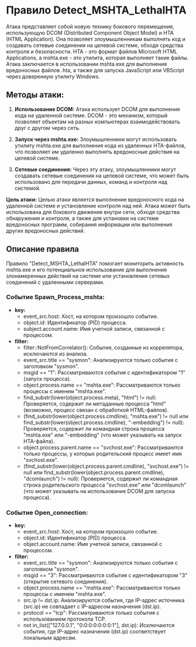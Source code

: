 # Правило Detect_MSHTA_LethalHTA

Атака представляет собой новую технику бокового перемещения, использующую DCOM (Distributed Component Object Model) и HTA (HTML Application). Она позволяет злоумышленникам выполнять код и создавать сетевые соединения на целевой системе, обходя средства контроля и безопасности. HTA - это формат файлов Microsoft HTML Applications, а mshta.exe - это утилита, которая выполняет такие файлы. Атака заключается в использовании mshta.exe для выполнения вредоносных файлов .hta, а также для запуска JavaScript или VBScript через доверенную утилиту Windows.

## Методы атаки:

1. **Использование DCOM:** Атака использует DCOM для выполнения кода на удаленной системе. DCOM - это механизм, который позволяет объектам на разных компьютерах взаимодействовать друг с другом через сеть.

2. **Запуск через mshta.exe:** Злоумышленники могут использовать утилиту mshta.exe для выполнения кода из удаленных HTA-файлов, что позволяет им удаленно выполнять вредоносные действия на целевой системе.

3. **Сетевые соединения:** Через эту атаку, злоумышленники могут создавать сетевые соединения на целевой системе, что может быть использовано для передачи данных, команд и контроля над системой.

**Цель атаки:** Целью атаки является выполнение вредоносного кода на удаленной системе и установление контроля над ней. Атака может быть использована для бокового движения внутри сети, обходя средства обнаружения и контроля, а также для установки на системе вредоносных программ, собирания информации или выполнения других вредоносных действий.

## Описание правила

Правило "Detect_MSHTA_LethalHTA" помогает мониторить активность mshta.exe и его потенциальное использование для выполнения злонамеренных действий на системе или установления сетевых соединений с удаленными серверами.

### Событие Spawn_Process_mshta:

- **key:**
  - event_src.host: Хост, на котором произошло событие.
  - object.id: Идентификатор (PID) процесса.
  - subject.account.name: Имя учетной записи, связанной с процессом.
- **filter:**
  - filter::NotFromCorrelator(): События, созданные из коррелятора, исключаются из анализа.
  - event_src.title == "sysmon": Анализируются только события с заголовком "sysmon".
  - msgid == "1": Рассматриваются события с идентификатором "1" (запуск процесса).
  - object.process.name == "mshta.exe": Рассматриваются только процессы с именем "mshta.exe".
  - find_substr(lower(object.process.meta), "html") != null: Проверяется, содержит ли метаданные процесса "html" (возможно, процесс связан с обработкой HTML-файлов).
  - (find_substr(lower(object.process.cmdline), "mshta.exe") != null или find_substr(lower(object.process.cmdline), "-embedding") != null): Проверяется, содержит ли командная строка процесса "mshta.exe" или "-embedding" (что может указывать на запуск HTA-файла).
  - object.process.parent.name == "svchost.exe": Рассматриваются только процессы, у которых родительский процесс имеет имя "svchost.exe".
  - (find_substr(lower(object.process.parent.cmdline), "svchost.exe") != null или find_substr(lower(object.process.parent.cmdline), "dcomlaunch") != null): Проверяется, содержит ли командная строка родительского процесса "svchost.exe" или "dcomlaunch" (что может указывать на использование DCOM для запуска процесса).

### Событие Open_connection:

- **key:**
  - event_src.host: Хост, на котором произошло событие.
  - object.id: Идентификатор (PID) процесса.
  - object.account.name: Имя учетной записи, связанной с процессом.
- **filter:**
  - event_src.title == "sysmon": Анализируются только события с заголовком "sysmon".
  - msgid == "3": Рассматриваются события с идентификатором "3" (открытие сетевого соединения).
  - object.process.name == "mshta.exe": Рассматриваются только процессы с именем "mshta.exe".
  - src.ip != dst.ip: Анализируются события, где IP-адрес источника (src.ip) не совпадает с IP-адресом назначения (dst.ip).
  - protocol == "tcp": Рассматриваются только события с использованием протокола TCP.
  - not in_list(["127.0.0.1", "0:0:0:0:0:0:0:1"], dst.ip): Исключаются события, где IP-адрес назначения (dst.ip) соответствует локальным адресам.
